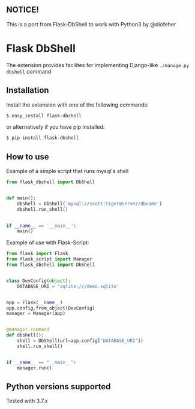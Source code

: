 NOTICE!
-------
This is a port from Flask-DbShell to work with Python3 by @diofeher


Flask DbShell
===================

The extension provides facilites for implementing Django-like ```./manage.py dbshell``` command

Installation
------------

Install the extension with one of the following commands:


```bash
$ easy_install flask-dbshell
```

or alternatively if you have pip installed:

```bash
$ pip install flask-dbshell
```

How to use
----------

Example of a simple script that runs mysql's shell

```python
from flask_dbshell import DbShell


def main():
    dbshell = DbShell('mysql://scott:tiger@server/dbname')
    dbshell.run_shell()
    

if __name__ == '__main__':
    main()
```

Example of use with Flask-Script:

```python
from flask import Flask
from flask_script import Manager
from flask_dbshell import DbShell


class DevConfig(object):
    DATABASE_URI = 'sqlite:///demo.sqlite'


app = Flask(__name__)
app.config.from_object(DevConfig)
manager = Manager(app)


@manager.command
def dbshell():
    shell = DbShell(url=app.config['DATABASE_URI'])
    shell.run_shell()


if __name__ == "__main__":
    manager.run()
```


Python versions supported
-------------------------

Tested with 3.7.x
